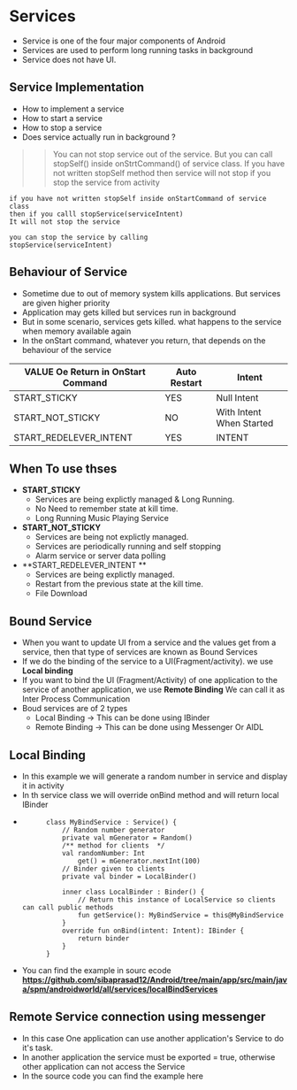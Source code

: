 # Services
- Service is one of the four major components of Android
- Services are used to perform long running tasks in background
- Service does not have UI.

## Service Implementation
- How to implement a service
- How to start a service
- How to stop a service
- Does service actually run in background ?

>> You can not stop service out of the service. But you can call stopSelf() inside onStrtCommand() of service class.
If you have not written stopSelf method then service will not stop if you stop the service from activity

```
if you have not written stopSelf inside onStartCommand of service class
then if you calll stopService(serviceIntent)
It will not stop the service

you can stop the service by calling
stopService(serviceIntent)
```

## Behaviour of Service
- Sometime due to out of memory system kills applications. But services are given higher priority
- Application may gets killed but services run in background
- But in some scenario, services gets killed. what happens to the service when memory available again
- In the onStart command, whatever you return, that depends on the behaviour of the service

| VALUE Oe Return in OnStart Command | Auto Restart | Intent |
| ------ | ------ |-------|
| START_STICKY| YES | Null Intent |
| START_NOT_STICKY| NO | With Intent When Started |
| START_REDELEVER_INTENT | YES | INTENT |

## When To use thses
- **START_STICKY**
    - Services are being explictly managed & Long Running.
    - No Need to remember state at kill time.
    - Long Running Music Playing Service
- **START_NOT_STICKY**
    - Services are being not explictly managed.
    - Services are periodically running and self stopping
    - Alarm service or server data polling
- **START_REDELEVER_INTENT **
    - Services are being explictly managed.
    - Restart from the previous state at the kill time.
    - File Download

## Bound Service
- When you want to update UI from a service and the values get from a service, then that type of services are known as Bound Services
- If we do the binding of the service to a UI(Fragment/activity). we use **Local binding**
- If you want to bind the UI (Fragment/Activity) of one application to the service of another application, we use **Remote Binding** We can call it as Inter Process Communication
- Boud services are of 2 types
    - Local Binding -> This can be done using IBinder
    - Remote Binding -> This can be done using Messenger Or AIDL

## Local Binding
- In this example we will generate a random number in service and display it in activity
- In th service class we will override onBind method and will return local IBinder
- ```
        class MyBindService : Service() {
            // Random number generator
            private val mGenerator = Random()
            /** method for clients  */
            val randomNumber: Int
                get() = mGenerator.nextInt(100)
            // Binder given to clients
            private val binder = LocalBinder()

            inner class LocalBinder : Binder() {
                // Return this instance of LocalService so clients can call public methods
                fun getService(): MyBindService = this@MyBindService
            }
            override fun onBind(intent: Intent): IBinder {
                return binder
            }
        }
    ```
- You can find the example in sourc ecode **https://github.com/sibaprasad12/Android/tree/main/app/src/main/java/spm/androidworld/all/services/localBindServices**

## Remote Service connection using messenger
- In this case One application can use another application's Service to do it's task.
- In another application the service must be exported = true, otherwise other application can not access the Service
- In the source code you can find the example here

